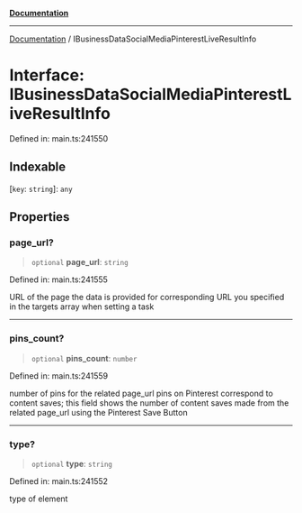 [**Documentation**](../README.md)

***

[Documentation](../README.md) / IBusinessDataSocialMediaPinterestLiveResultInfo

# Interface: IBusinessDataSocialMediaPinterestLiveResultInfo

Defined in: main.ts:241550

## Indexable

\[`key`: `string`\]: `any`

## Properties

### page\_url?

> `optional` **page\_url**: `string`

Defined in: main.ts:241555

URL of the page the data is provided for
corresponding URL you specified in the targets array when setting a task

***

### pins\_count?

> `optional` **pins\_count**: `number`

Defined in: main.ts:241559

number of pins for the related page_url
pins on Pinterest correspond to content saves;
this field shows the number of content saves made from the related page_url using the Pinterest Save Button

***

### type?

> `optional` **type**: `string`

Defined in: main.ts:241552

type of element
